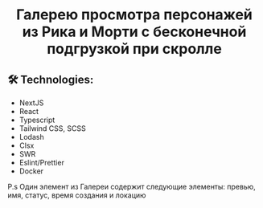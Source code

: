 <h1 align="center">Галерею просмотра персонажей из Рика и Морти с бесконечной подгрузкой при скролле</h1>


##  🛠 Technologies:
- NextJS
- React
- Typescript
- Tailwind CSS, SCSS
- Lodash
- Clsx
- SWR
- Eslint/Prettier
- Docker

  
P.s Один элемент из Галереи содержит следующие элементы: превью, имя, статус, время создания и локацию

